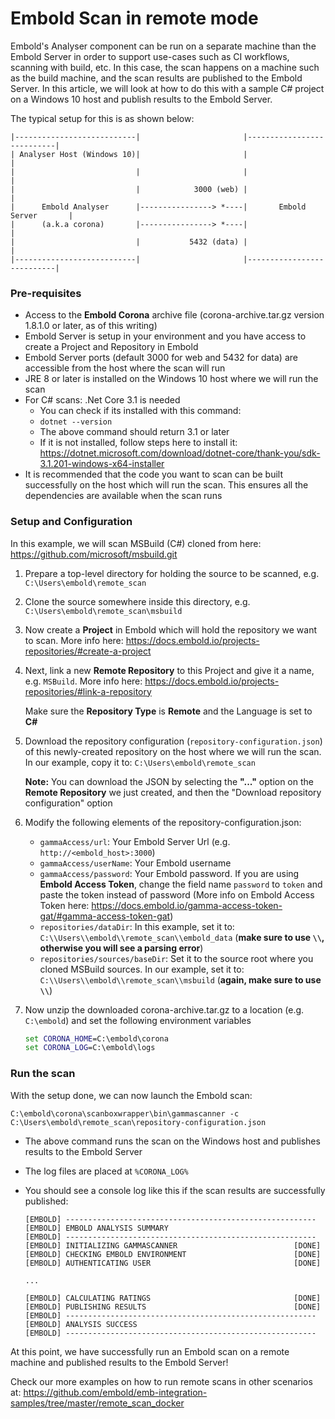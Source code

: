 # Embold Scan in remote mode
Embold's Analyser component can be run on a separate machine than the Embold Server in order to support use-cases such as CI workflows, scanning with build, etc.
In this case, the scan happens on a machine such as the build machine, and the scan results are published to the Embold Server.
In this article, we will look at how to do this with a sample C# project on a Windows 10 host and publish results to the Embold Server.

The typical setup for this is as shown below:

```console
|---------------------------|                       |---------------------------|
| Analyser Host (Windows 10)|                       |                           |
|                           |                       |                           |
|                           |            3000 (web) |                           |
|      Embold Analyser      |----------------> *----|       Embold Server       |
|      (a.k.a corona)       |----------------> *----|                           |
|                           |           5432 (data) |                           |
|---------------------------|                       |---------------------------|
```


### Pre-requisites
- Access to the **Embold Corona** archive file (corona-archive.tar.gz version 1.8.1.0 or later, as of this writing)
- Embold Server is setup in your environment and you have access to create a Project and Repository in Embold
- Embold Server ports (default 3000 for web and 5432 for data) are accessible from the host where the scan will run
- JRE 8 or later is installed on the Windows 10 host where we will run the scan
- For C# scans: .Net Core 3.1 is needed
    - You can check if its installed with this command:
    - `dotnet --version`
    - The above command should return 3.1 or later
    - If it is not installed, follow steps here to install it: <https://dotnet.microsoft.com/download/dotnet-core/thank-you/sdk-3.1.201-windows-x64-installer>
- It is recommended that the code you want to scan can be built successfully on the host which will run the scan. This ensures all the dependencies are available when the scan runs

### Setup and Configuration
In this example, we will scan MSBuild (C#) cloned from here: <https://github.com/microsoft/msbuild.git>

1. Prepare a top-level directory for holding the source to be scanned, e.g. `C:\Users\embold\remote_scan`
2. Clone the source somewhere inside this directory, e.g. `C:\Users\embold\remote_scan\msbuild`
3. Now create a **Project** in Embold which will hold the repository we want to scan. More info here: <https://docs.embold.io/projects-repositories/#create-a-project>
4. Next, link a new **Remote Repository** to this Project and give it a name, e.g. `MSBuild`. More info here: <https://docs.embold.io/projects-repositories/#link-a-repository>
    
    Make sure the **Repository Type** is **Remote** and the Language is set to **C#**
5. Download the repository configuration (`repository-configuration.json`) of this newly-created repository on the host where we will run the scan. In our example, copy it to: `C:\Users\embold\remote_scan`

    **Note:** You can download the JSON by selecting the **"..."** option on the **Remote Repository** we just created, and then the "Download repository configuration" option
6. Modify the following elements of the repository-configuration.json:
    - `gammaAccess/url`: Your Embold Server Url (e.g. `http://<embold_host>:3000`)
    - `gammaAccess/userName`: Your Embold username
    - `gammaAccess/password`: Your Embold password. If you are using **Embold Access Token**, change the field name `password` to `token` and paste the token instead of password (More info on Embold Access Token here: <https://docs.embold.io/gamma-access-token-gat/#gamma-access-token-gat>)
    - `repositories/dataDir`: In this example, set it to: `C:\\Users\\embold\\remote_scan\\embold_data` (**make sure to use `\\`, otherwise you will see a parsing error**)
    - `repositories/sources/baseDir`: Set it to the source root where you cloned MSBuild sources. In our example, set it to: 
`C:\\Users\\embold\\remote_scan\\msbuild` (**again, make sure to use `\\`**)
7. Now unzip the downloaded corona-archive.tar.gz to a location (e.g. `C:\embold`) and set the following environment variables

    ```bat
    set CORONA_HOME=C:\embold\corona
    set CORONA_LOG=C:\embold\logs
    ```

### Run the scan

With the setup done, we can now launch the Embold scan:

    C:\embold\corona\scanboxwrapper\bin\gammascanner -c C:\Users\embold\remote_scan\repository-configuration.json

- The above command runs the scan on the Windows host and publishes results to the Embold Server
- The log files are placed at `%CORONA_LOG%`
- You should see a console log like this if the scan results are successfully published:

    ```console
    [EMBOLD] --------------------------------------------------------
    [EMBOLD] EMBOLD ANALYSIS SUMMARY                           
    [EMBOLD] --------------------------------------------------------
    [EMBOLD] INITIALIZING GAMMASCANNER                         	[DONE]
    [EMBOLD] CHECKING EMBOLD ENVIRONMENT                       	[DONE]
    [EMBOLD] AUTHENTICATING USER                               	[DONE]

    ...

    [EMBOLD] CALCULATING RATINGS                               	[DONE]
    [EMBOLD] PUBLISHING RESULTS                                	[DONE]
    [EMBOLD] --------------------------------------------------------
    [EMBOLD] ANALYSIS SUCCESS                                  
    [EMBOLD] --------------------------------------------------------
    ```

At this point, we have successfully run an Embold scan on a remote machine and published results to the Embold Server!

Check our more examples on how to run remote scans in other scenarios at: <https://github.com/embold/emb-integration-samples/tree/master/remote_scan_docker>



